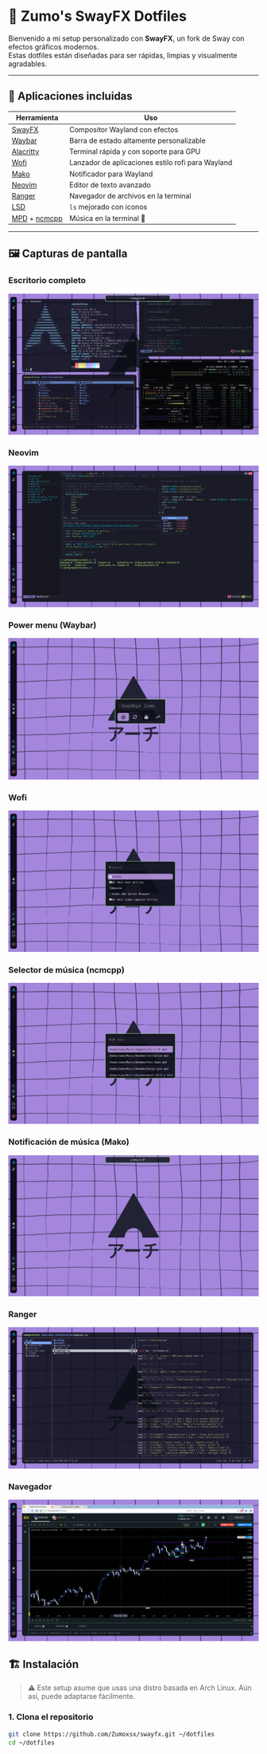 # 🎯 Zumo's SwayFX Dotfiles

Bienvenido a mi setup personalizado con **SwayFX**, un fork de Sway con efectos gráficos modernos.  
Estas dotfiles están diseñadas para ser rápidas, limpias y visualmente agradables.

---

## 🧰 Aplicaciones incluidas

| Herramienta | Uso | 
|------------|-----|
| [SwayFX](https://github.com/WillPower3309/swayfx) | Compositor Wayland con efectos |
| [Waybar](https://github.com/Alexays/Waybar) | Barra de estado altamente personalizable | 
| [Alacritty](https://github.com/alacritty/alacritty) | Terminal rápida y con soporte para GPU |
| [Wofi](https://hg.sr.ht/~scoopta/wofi) | Lanzador de aplicaciones estilo rofi para Wayland |
| [Mako](https://github.com/emersion/mako) | Notificador para Wayland |
| [Neovim](https://neovim.io) | Editor de texto avanzado |
| [Ranger](https://github.com/ranger/ranger) | Navegador de archivos en la terminal |
| [LSD](https://github.com/lsd-rs/lsd) | `ls` mejorado con iconos |
| [MPD](https://www.musicpd.org) + [ncmcpp](https://github.com/arybczak/ncmpcpp) | Música en la terminal 🎵 |

---
## 🖼️ Capturas de pantalla

### Escritorio completo
![all](images/all.png)

### Neovim
![nvim](images/nvim.png)

### Power menu (Waybar)
![power](images/power.png)

### Wofi
![wofi](images/wofi.png)

### Selector de música (ncmcpp)
![select_music](images/select_music.png)

### Notificación de música (Mako)
![ntf_music](images/ntf_music.png)

### Ranger
![ranger](images/ranger.png)

### Navegador
![browser](images/browser.png)

## 🏗️ Instalación

> ⚠️ Este setup asume que usas una distro basada en Arch Linux. Aún así, puede adaptarse fácilmente.

### 1. Clona el repositorio

```bash
git clone https://github.com/Zumoxsx/swayfx.git ~/dotfiles
cd ~/dotfiles
